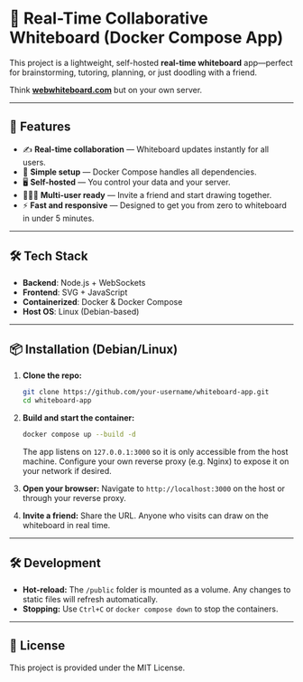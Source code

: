 # 🧠 Real-Time Collaborative Whiteboard (Docker Compose App)

This project is a lightweight, self-hosted **real-time whiteboard** app—perfect for brainstorming, tutoring, planning, or just doodling with a friend.

Think **[webwhiteboard.com](https://webwhiteboard.com)** but on your own server.

---

## 🚀 Features

- ✍️ **Real-time collaboration** — Whiteboard updates instantly for all users.
- 🔧 **Simple setup** — Docker Compose handles all dependencies.
- 🖥️ **Self-hosted** — You control your data and your server.
- 🧑‍🤝‍🧑 **Multi-user ready** — Invite a friend and start drawing together.
- ⚡ **Fast and responsive** — Designed to get you from zero to whiteboard in under 5 minutes.

---

## 🛠️ Tech Stack

- **Backend**: Node.js + WebSockets
 - **Frontend**: SVG + JavaScript
- **Containerized**: Docker & Docker Compose
- **Host OS**: Linux (Debian-based)

---

## 📦 Installation (Debian/Linux)

1. **Clone the repo:**
   ```bash
   git clone https://github.com/your-username/whiteboard-app.git
   cd whiteboard-app
   ```

2. **Build and start the container:**
   ```bash
   docker compose up --build -d
   ```
   The app listens on `127.0.0.1:3000` so it is only accessible from the
   host machine. Configure your own reverse proxy (e.g. Nginx) to expose it
   on your network if desired.

3. **Open your browser:**
   Navigate to `http://localhost:3000` on the host or through your reverse
   proxy.
4. **Invite a friend:**
   Share the URL. Anyone who visits can draw on the whiteboard in real time.

---

## 🛠 Development

- **Hot-reload:** The `/public` folder is mounted as a volume. Any changes to static files will refresh automatically.
- **Stopping:** Use `Ctrl+C` or `docker compose down` to stop the containers.

---

## 📜 License

This project is provided under the MIT License.
